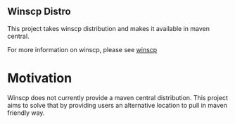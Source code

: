 Winscp Distro
-------------

This project takes winscp distribution and makes it available in maven central.

For more information on winscp, please see [winscp](https://winscp.net/)

# Motivation #

Winscp does not currently provide a maven central distribution. This project aims to solve that by providing users an alternative location to pull in maven friendly way.
